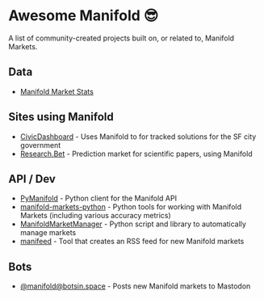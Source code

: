 # Awesome Manifold 😎

A list of community-created projects built on, or related to, Manifold Markets.

## Data

- [Manifold Market Stats](https://wasabipesto.com/jupyter/manifold/)

## Sites using Manifold

- [CivicDashboard](https://civicdash.org/dashboard) - Uses Manifold to for tracked solutions for the SF city government
- [Research.Bet](https://research.bet/) - Prediction market for scientific papers, using Manifold

## API / Dev

- [PyManifold](https://github.com/bcongdon/PyManifold) - Python client for the Manifold API
- [manifold-markets-python](https://github.com/vluzko/manifold-markets-python) - Python tools for working with Manifold Markets (including various accuracy metrics)
- [ManifoldMarketManager](https://github.com/gappleto97/ManifoldMarketManager) - Python script and library to automatically manage markets
- [manifeed](https://github.com/joy-void-joy/manifeed) - Tool that creates an RSS feed for new Manifold markets

## Bots

- [@manifold@botsin.space](https://botsin.space/@manifold) - Posts new Manifold markets to Mastodon

